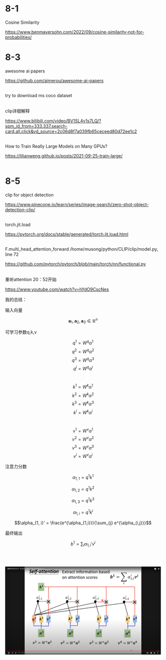 # 8-1

Cosine Similarity

https://www.benmayersohn.com/2022/09/cosine-similarity-not-for-probabilities/

# 8-3

awesome ai papers

https://github.com/aimerou/awesome-ai-papers
</br></br>

try to download ms coco dataset
</br></br>

clip详细解释

https://www.bilibili.com/video/BV1SL4y1s7LQ/?spm_id_from=333.337.search-card.all.click&vd_source=2c06d8f7a039fb65ceceed80d72ee1c2
</br></br>

How to Train Really Large Models on Many GPUs?

https://lilianweng.github.io/posts/2021-09-25-train-large/
</br></br>

# 8-5

clip for object detection

https://www.pinecone.io/learn/series/image-search/zero-shot-object-detection-clip/
</br></br>

torch.jit.load

https://pytorch.org/docs/stable/generated/torch.jit.load.html
</br></br>

F.multi_head_attention_forward
/home/musong/python/CLIP/clip/model.py, line 72

https://github.com/pytorch/pytorch/blob/main/torch/nn/functional.py
</br></br>

重听attention 20：52开始

https://www.youtube.com/watch?v=hYdO9CscNes

我的总结：

输入向量

$$\mathbf{a}_1, \mathbf{a}_2, \mathbf{a}_3 \in \mathbb{R}^n$$

可学习参数q,k,v

$$q^{1} = W^{q} \alpha^{1}$$
$$q^{2} = W^{q} \alpha^{2}$$
$$q^{3} = W^{q} \alpha^{3}$$
$$q^{i} = W^{q} \alpha^{i}$$
</br>

$$k^{1} = W^{k} \alpha^{1}$$
$$k^{2} = W^{k} \alpha^{2}$$
$$k^{3} = W^{k} \alpha^{3}$$
$$k^{i} = W^{k} \alpha^{i}$$
</br>

$$v^{1} = W^{v} \alpha^{1}$$
$$v^{2} = W^{v} \alpha^{2}$$
$$v^{3} = W^{v} \alpha^{3}$$
$$v^{i} = W^{v} \alpha^{i}$$



注意力分数

$$\alpha_{1,1}=q^1k^1$$

$$\alpha_{1,2}=q^1k^2$$

$$\alpha_{1,3}=q^1k^3$$

$$\alpha_{1,i}=q^1k^i$$

$$\alpha_{1, i}' = \frac{e^{\alpha_{1,i}}}{\sum_{j} e^{\alpha_{i,j}}}$$

最终输出

$$b^1 = {\sum_{i}}\alpha_{1,i}'v^i $$

</br></br>


![示意图](attention.png)



